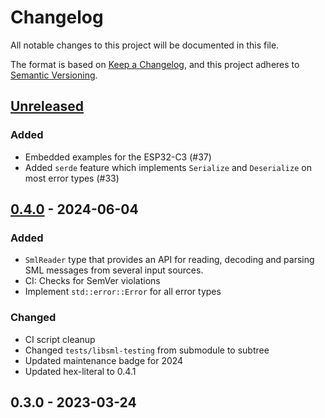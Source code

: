 # Changelog

All notable changes to this project will be documented in this file.

The format is based on [Keep a Changelog](https://keepachangelog.com/en/1.1.0/),
and this project adheres to [Semantic Versioning](https://semver.org/spec/v2.0.0.html).

## [Unreleased]

### Added

- Embedded examples for the ESP32-C3 (#37)
- Added `serde` feature which implements `Serialize` and `Deserialize` on most error types (#33)

## [0.4.0] - 2024-06-04

### Added

- `SmlReader` type that provides an API for reading, decoding and parsing SML messages from several input sources.
- CI: Checks for SemVer violations
- Implement `std::error::Error` for all error types

### Changed

- CI script cleanup
- Changed `tests/libsml-testing` from submodule to subtree
- Updated maintenance badge for 2024
- Updated hex-literal to 0.4.1

## 0.3.0 - 2023-03-24

<!-- next-url -->
[Unreleased]: https://github.com/felixwrt/sml-rs/compare/v0.4.0...HEAD
[0.4.0]: https://github.com/felixwrt/sml-rs/compare/v0.3.0...v0.4.0